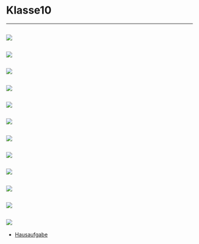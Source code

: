 # Klasse10




---
![](Klasse10/10-1.png)
---
![](Klasse10/10-2.png)
---
![](Klasse10/10-3.png)
---
![](Klasse10/10-4.png)
---
![](Klasse10/10-5.png)
---
![](Klasse10/10-6.png)
---
![](Klasse10/10-7.png)
---
![](Klasse10/10-8.png)
---
![](Klasse10/10-9.png)
---
![](Klasse10/10-10.png)
---
![](Klasse10/10-11.png)
---
![](Klasse10/10-12.png)
---
- [Hausaufgabe](Klasse4/Hausaufgabe.zip)
